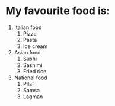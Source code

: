 # My favourite food is:
1. Italian food
   1. Pizza
   2. Pasta
   3. Ice cream
2. Asian food
   1. Sushi
   2. Sashimi
   3. Fried rice
3. National food
   1. Pilaf
   2. Samsa
   3. Lagman

